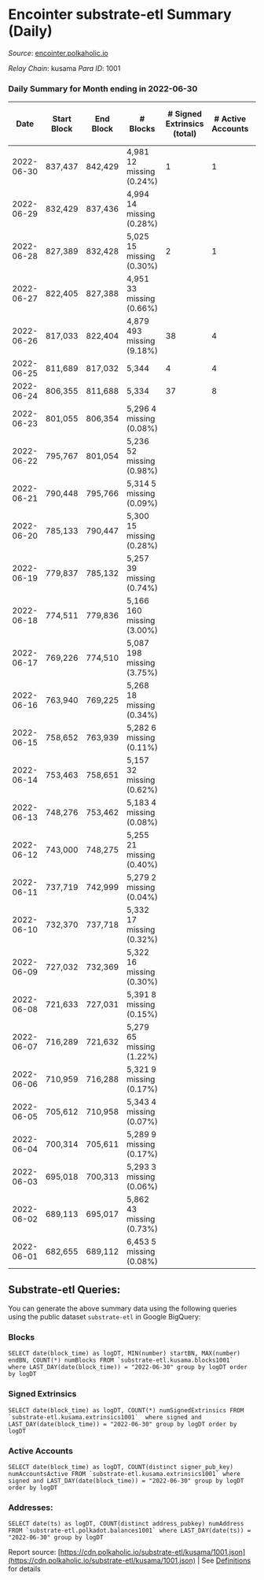 # Encointer substrate-etl Summary (Daily)

_Source_: [encointer.polkaholic.io](https://encointer.polkaholic.io)

*Relay Chain*: kusama
*Para ID*: 1001



### Daily Summary for Month ending in 2022-06-30


| Date | Start Block | End Block | # Blocks | # Signed Extrinsics (total) | # Active Accounts | # Passive | # New | # Addresses with Balances | # Events | # Transfers | # XCM Transfers In | # XCM Transfers Out |
| ---- | ----------- | --------- | -------- | --------------------------- | ----------------- | --------- | ----- | ------------------------- | -------- | ----------- | ------------------ | ------------------- |
| 2022-06-30 | 837,437 | 842,429 | 4,981 12 missing (0.24%) | 1 | 1 |  |  | 469 | 9,966 |   |   |   |
| 2022-06-29 | 832,429 | 837,436 | 4,994 14 missing (0.28%) |  |  |  |  | 467 | 9,988 |   |   |   |
| 2022-06-28 | 827,389 | 832,428 | 5,025 15 missing (0.30%) | 2 | 1 |  |  | 461 | 10,060 |   |   |   |
| 2022-06-27 | 822,405 | 827,388 | 4,951 33 missing (0.66%) |  |  |  |  | 461 | 9,902 |   |   |   |
| 2022-06-26 | 817,033 | 822,404 | 4,879 493 missing (9.18%) | 38 | 4 |  |  | 453 | 9,957 |   |   |   |
| 2022-06-25 | 811,689 | 817,032 | 5,344  | 4 | 4 |  |  | 452 | 10,712 |   |   |   |
| 2022-06-24 | 806,355 | 811,688 | 5,334  | 37 | 8 |  |  | 452 | 10,848 |   |   |   |
| 2022-06-23 | 801,055 | 806,354 | 5,296 4 missing (0.08%) |  |  |  |  | 452 | 10,592 |   |   |   |
| 2022-06-22 | 795,767 | 801,054 | 5,236 52 missing (0.98%) |  |  |  |  | 452 | 10,473 |   |   |   |
| 2022-06-21 | 790,448 | 795,766 | 5,314 5 missing (0.09%) |  |  |  |  | 445 | 10,629 |   |   |   |
| 2022-06-20 | 785,133 | 790,447 | 5,300 15 missing (0.28%) |  |  |  |  | 442 | 10,606 |   | 1 ($2.67) |   |
| 2022-06-19 | 779,837 | 785,132 | 5,257 39 missing (0.74%) |  |  |  |  | 439 | 10,514 |   |   |   |
| 2022-06-18 | 774,511 | 779,836 | 5,166 160 missing (3.00%) |  |  |  |  | 435 | 10,335 |   |   |   |
| 2022-06-17 | 769,226 | 774,510 | 5,087 198 missing (3.75%) |  |  |  |  | 299 | 10,174 |   |   |   |
| 2022-06-16 | 763,940 | 769,225 | 5,268 18 missing (0.34%) |  |  |  |  | 153 | 10,536 |   |   |   |
| 2022-06-15 | 758,652 | 763,939 | 5,282 6 missing (0.11%) |  |  |  |  | 148 | 10,564 |   |   |   |
| 2022-06-14 | 753,463 | 758,651 | 5,157 32 missing (0.62%) |  |  |  |  | 148 | 10,316 |   |   |   |
| 2022-06-13 | 748,276 | 753,462 | 5,183 4 missing (0.08%) |  |  |  |  | 143 | 10,366 |   |   |   |
| 2022-06-12 | 743,000 | 748,275 | 5,255 21 missing (0.40%) |  |  |  |  | 142 | 10,511 |   |   |   |
| 2022-06-11 | 737,719 | 742,999 | 5,279 2 missing (0.04%) |  |  |  |  | 139 | 10,559 |   |   |   |
| 2022-06-10 | 732,370 | 737,718 | 5,332 17 missing (0.32%) |  |  |  |  | 138 | 10,667 |   |   |   |
| 2022-06-09 | 727,032 | 732,369 | 5,322 16 missing (0.30%) |  |  |  |  | 136 | 10,644 |   |   |   |
| 2022-06-08 | 721,633 | 727,031 | 5,391 8 missing (0.15%) |  |  |  |  | 131 | 10,782 |   |   |   |
| 2022-06-07 | 716,289 | 721,632 | 5,279 65 missing (1.22%) |  |  |  |  | 131 | 10,558 |   |   |   |
| 2022-06-06 | 710,959 | 716,288 | 5,321 9 missing (0.17%) |  |  |  |  | 121 | 10,642 |   |   |   |
| 2022-06-05 | 705,612 | 710,958 | 5,343 4 missing (0.07%) |  |  |  |  | 120 | 10,686 |   |   |   |
| 2022-06-04 | 700,314 | 705,611 | 5,289 9 missing (0.17%) |  |  |  |  | 119 | 10,579 |   |   |   |
| 2022-06-03 | 695,018 | 700,313 | 5,293 3 missing (0.06%) |  |  |  |  | 119 | 10,586 |   |   |   |
| 2022-06-02 | 689,113 | 695,017 | 5,862 43 missing (0.73%) |  |  |  |  | 119 | 11,728 |   |   |   |
| 2022-06-01 | 682,655 | 689,112 | 6,453 5 missing (0.08%) |  |  |  |  | 108 | 12,907 |   |   |   |

## Substrate-etl Queries:
You can generate the above summary data using the following queries using the public dataset `substrate-etl` in Google BigQuery:


### Blocks
```
SELECT date(block_time) as logDT, MIN(number) startBN, MAX(number) endBN, COUNT(*) numBlocks FROM `substrate-etl.kusama.blocks1001`  where LAST_DAY(date(block_time)) = "2022-06-30" group by logDT order by logDT
```


### Signed Extrinsics
```
SELECT date(block_time) as logDT, COUNT(*) numSignedExtrinsics FROM `substrate-etl.kusama.extrinsics1001`  where signed and LAST_DAY(date(block_time)) = "2022-06-30" group by logDT order by logDT
```


### Active Accounts
```
SELECT date(block_time) as logDT, COUNT(distinct signer_pub_key) numAccountsActive FROM `substrate-etl.kusama.extrinsics1001` where signed and LAST_DAY(date(block_time)) = "2022-06-30" group by logDT order by logDT
```


### Addresses:
```
SELECT date(ts) as logDT, COUNT(distinct address_pubkey) numAddress FROM `substrate-etl.polkadot.balances1001` where LAST_DAY(date(ts)) = "2022-06-30" group by logDT
```



Report source: [https://cdn.polkaholic.io/substrate-etl/kusama/1001.json](https://cdn.polkaholic.io/substrate-etl/kusama/1001.json) | See [Definitions](/DEFINITIONS.md) for details
